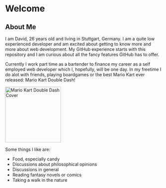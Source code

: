 # Welcome

## About Me

I am David, 26 years old and living in Stuttgart, Germany.
I am a quite low experienced developer and am excited about getting to know more and more about web development.
My GitHub experience starts with this repository and I am curious about all the fancy features GitHub has to offer.

Currently I work part time as a bartender to finance my career as a self employed web developer which I, hopefully, will be one day.
In my freetime I do alot with friends, playing boardgames or the best Mario Kart ever released: Mario Kart Double Dash!

<img alt="Mario Kart Double Dash Cover" src="https://i.ytimg.com/vi/wPFRxzlx6jY/maxresdefault.jpg" height="180px">

Some things I like are:
- Food, especially candy
- Discussions about philosophical opinions
- Discussions in general
- Reading fantasy novels or comics
- Taking a walk in the nature
